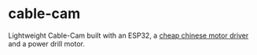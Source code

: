 # cable-cam

Lightweight Cable-Cam built with an ESP32, a [cheap chinese motor driver](https://de.aliexpress.com/item/1005006570513212.html?spm=a2g0o.productlist.main.1.5547KPsOKPsOLx&algo_pvid=7422817a-918c-4eda-9140-1a195e1be43c&utparam-url=scene%3Asearch%7Cquery_from%3A) and a power drill motor.

